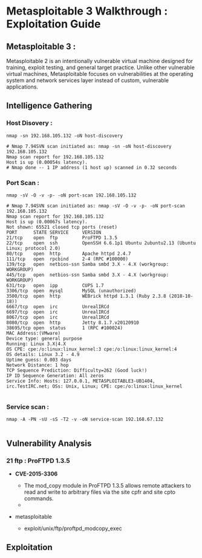 # Metasploitable 3 Walkthrough : Exploitation Guide


## Metasploitable 3 :
Metasploitable 2 is an intentionally vulnerable virtual machine designed for training, exploit testing, and general target practice. Unlike other vulnerable virtual machines, Metasploitable focuses on vulnerabilities at the operating system and network services layer instead of custom, vulnerable applications.

## Intelligence Gathering

### Host Disovery : 

```
nmap -sn 192.168.105.132 -oN host-discovery
```
```
# Nmap 7.94SVN scan initiated as: nmap -sn -oN host-discovery 192.168.105.132
Nmap scan report for 192.168.105.132
Host is up (0.00054s latency).
# Nmap done -- 1 IP address (1 host up) scanned in 0.32 seconds
```

### Port Scan : 

```
nmap -sV -O -v -p- -oN port-scan 192.168.105.132
```
```
# Nmap 7.94SVN scan initiated as: nmap -sV -O -v -p- -oN port-scan 192.168.105.132
Nmap scan report for 192.168.105.132
Host is up (0.00067s latency).
Not shown: 65521 closed tcp ports (reset)
PORT      STATE SERVICE     VERSION
21/tcp    open  ftp         ProFTPD 1.3.5
22/tcp    open  ssh         OpenSSH 6.6.1p1 Ubuntu 2ubuntu2.13 (Ubuntu Linux; protocol 2.0)
80/tcp    open  http        Apache httpd 2.4.7
111/tcp   open  rpcbind     2-4 (RPC #100000)
139/tcp   open  netbios-ssn Samba smbd 3.X - 4.X (workgroup: WORKGROUP)
445/tcp   open  netbios-ssn Samba smbd 3.X - 4.X (workgroup: WORKGROUP)
631/tcp   open  ipp         CUPS 1.7
3306/tcp  open  mysql       MySQL (unauthorized)
3500/tcp  open  http        WEBrick httpd 1.3.1 (Ruby 2.3.8 (2018-10-18))
6667/tcp  open  irc         UnrealIRCd
6697/tcp  open  irc         UnrealIRCd
8067/tcp  open  irc         UnrealIRCd
8080/tcp  open  http        Jetty 8.1.7.v20120910
38695/tcp open  status      1 (RPC #100024)
MAC Address:(VMware)
Device type: general purpose
Running: Linux 3.X|4.X
OS CPE: cpe:/o:linux:linux_kernel:3 cpe:/o:linux:linux_kernel:4
OS details: Linux 3.2 - 4.9
Uptime guess: 0.003 days 
Network Distance: 1 hop
TCP Sequence Prediction: Difficulty=262 (Good luck!)
IP ID Sequence Generation: All zeros
Service Info: Hosts: 127.0.0.1, METASPLOITABLE3-UB1404, irc.TestIRC.net; OSs: Unix, Linux; CPE: cpe:/o:linux:linux_kernel


```

### Service scan : 

```
nmap -A -PN -sU -sS -T2 -v -oN service-scan 192.168.67.132
```
```

```



## Vulnerability Analysis

### 21 ftp : ProFTPD 1.3.5

- **CVE-2015-3306** 
    - The mod_copy module in ProFTPD 1.3.5 allows remote attackers to read and write to arbitrary files via the site cpfr and site cpto commands. 
    - 

- metasploitable 
    - exploit/unix/ftp/proftpd_modcopy_exec





## Exploitation
